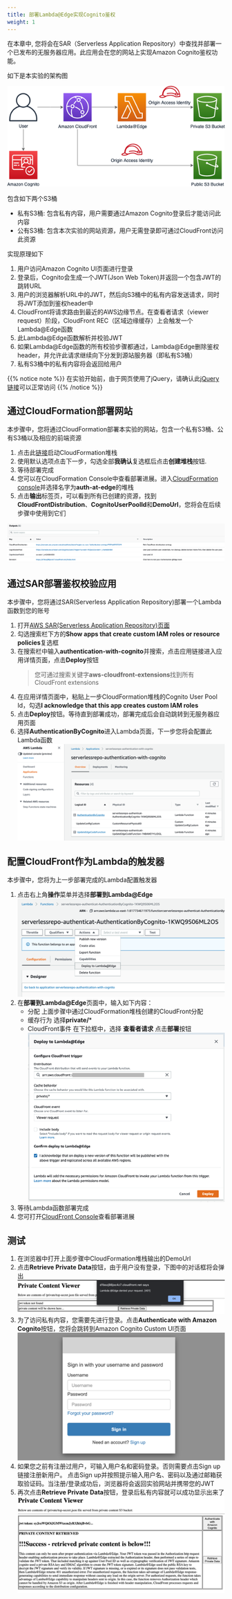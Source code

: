 ```yaml
---
title: 部署Lambda@Edge实现Cognito鉴权
weight: 1
---
```


在本章中, 您将会在SAR（Serverless Application Repository）中查找并部署一个已发布的无服务器应用。此应用会在您的网站上实现Amazon Cognito鉴权功能。

如下是本实验的架构图

![Auth Architecture](./images/auth-architecture.png)


包含如下两个S3桶
- 私有S3桶: 包含私有内容，用户需要通过Amazon Cognito登录后才能访问此内容
- 公有S3桶: 包含本次实验的网站资源，用户无需登录即可通过CloudFront访问此资源

实现原理如下

1. 用户访问Amazon Cognito UI页面进行登录
2. 登录后，Cognito会生成一个JWT(Json Web Token)并返回一个包含JWT的跳转URL
3. 用户的浏览器解析URL中的JWT，然后向S3桶中的私有内容发送请求，同时将JWT添加到鉴权header中
4. CloudFront将请求路由到最近的AWS边缘节点。在查看者请求（viewer request）阶段，CloudFront REC（区域边缘缓存）上会触发一个Lambda@Edge函数
5. 此Lambda@Edge函数解析并校验JWT
6. 如果Lambda@Edge函数的所有校验步骤都通过，Lambda@Edge删除鉴权header，并允许此请求继续向下分发到源站服务器（即私有S3桶）
7. 私有S3桶中的私有内容将会返回给用户

{{% notice note %}}
在实验开始前，由于网页使用了jQuery，请确认此[jQuery链接](https://code.jquery.com/jquery-3.2.1.min.js)可以正常访问
{{% /notice %}}
 

## 通过CloudFormation部署网站

本步骤中，您将通过CloudFormation部署本实验的网站，包含一个私有S3桶、公有S3桶以及相应的前端资源

1. 点击此[链接](https://console.aws.amazon.com/cloudformation/home?region=us-east-1#/stacks/new?stackName=auth-at-edge&templateURL=https://do-not-delete-cloudfront-ext-workshop.s3.amazonaws.com/edge-auth-workshop.template)启动CloudFormation堆栈
2. 使用默认选项点击下一步，勾选全部**我确认**复选框后点击**创建堆栈**按钮.
3. 等待部署完成
4. 您可以在CloudFormation Console中查看部署进展。进入[CloudFormation console](https://console.aws.amazon.com/cloudformation/home?region=us-east-1#)并选择名字为**auth-at-edge**的堆栈
5. 点击**输出**标签页，可以看到所有已创建的资源，找到**CloudFrontDistribution**、**CognitoUserPoolId**和**DemoUrl**，您将会在后续步骤中使用到它们

![Cognito user id](./images/cognito-user-id.png)

## 通过SAR部署鉴权校验应用

本步骤中，您将通过SAR(Serverless Application Repository)部署一个Lambda函数到您的账号

1. 打开[AWS SAR(Serverless Application Repository)页面](https://serverlessrepo.aws.amazon.com/applications)
2. 勾选搜索栏下方的**Show apps that create custom IAM roles or resource policies**复选框
3. 在搜索栏中输入**authentication-with-cognito**并搜索，点击应用链接进入应用详情页面，点击**Deploy**按钮
   > 您可通过搜索关键字**aws-cloudfront-extensions**找到所有CloudFront extensions
4. 在应用详情页面中，粘贴上一步CloudFormation堆栈的Cognito User Pool Id，勾选**I acknowledge that this app creates custom IAM roles**
5. 点击**Deploy**按钮。等待直到部署成功，部署完成后会自动跳转到无服务器应用页面
6. 选择**AuthenticationByCognito**进入Lambda页面，下一步您将会配置此Lambda函数
   ![Auth Lambda Console](./images/auth_lambda_page.png)

## 配置CloudFront作为Lambda的触发器

本步骤中，您将为上一步部署完成的Lambda配置触发器

1. 点击右上角**操作**菜单并选择**部署到Lambda@Edge**
   ![CF Trigger](./images/CF_trigger_2.png)
2. 在**部署到Lambda@Edge**页面中，输入如下内容：
   - 分配
     上面步骤中通过CloudFormation堆栈创建的CloudFront分配
   - 缓存行为
     选择**private/***
   - CloudFront事件
     在下拉框中，选择 **查看者请求**
   点击**部署**按钮
   ![Lambda Deploy](./images/deploy_para.png)
4. 等待Lambda函数部署完成
5. 您可打开[CloudFront Console](https://console.aws.amazon.com/cloudfront/)查看部署进展

## 测试

1. 在浏览器中打开上面步骤中CloudFormation堆栈输出的DemoUrl
2. 点击**Retrieve Private Data**按钮，由于用户没有登录，下图中的对话框将会弹出
   ![Lambda Deploy](./images/not_login.png)
3. 为了访问私有内容，您需要先进行登录。点击**Authenticate with Amazon Cognito**按钮，您将会跳转到Amazon Cognito Custom UI页面
   ![Lambda Deploy](./images/cognito_login_page.png)
4. 如果您之前有注册过用户，可输入用户名和密码登录。否则需要点击Sign up链接注册新用户。
   点击Sign up并按照提示输入用户名、密码以及通过邮箱获取验证码。当注册/登录成功后，浏览器将会返回实验网站并携带您的JWT
5. 再次点击**Retrieve Private Data**按钮，登录后私有内容就可以成功显示出来了
   ![Lambda Deploy](./images/login_success.png)


